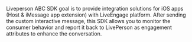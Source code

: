 Liveperson ABC SDK goal is to provide integration solutions for iOS apps (Host & iMessage app extension) with LiveEngage platform. After sending the custom interactive message, this SDK allows you to monitor the consumer behavior and report it back to LivePerson as engagement attributes to enhance the conversation.
